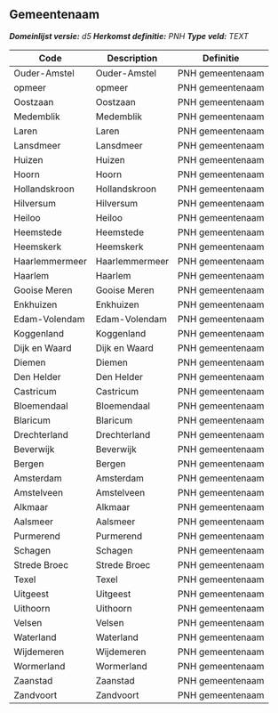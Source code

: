 ﻿## Gemeentenaam

*__Domeinlijst versie:__ d5*
*__Herkomst definitie:__ PNH*
*__Type veld:__ TEXT*

|__Code__ |__Description__ |__Definitie__	|
|	---	|	---	|   ---	| 
| Ouder-Amstel | Ouder-Amstel | PNH gemeentenaam |
| opmeer | opmeer | PNH gemeentenaam |
| Oostzaan | Oostzaan | PNH gemeentenaam |
| Medemblik | Medemblik | PNH gemeentenaam |
| Laren | Laren | PNH gemeentenaam |
| Lansdmeer | Lansdmeer | PNH gemeentenaam |
| Huizen | Huizen | PNH gemeentenaam |
| Hoorn | Hoorn | PNH gemeentenaam |
| Hollandskroon | Hollandskroon | PNH gemeentenaam |
| Hilversum | Hilversum | PNH gemeentenaam |
| Heiloo | Heiloo | PNH gemeentenaam |
| Heemstede | Heemstede | PNH gemeentenaam |
| Heemskerk | Heemskerk | PNH gemeentenaam |
| Haarlemmermeer | Haarlemmermeer | PNH gemeentenaam |
| Haarlem | Haarlem | PNH gemeentenaam |
| Gooise Meren | Gooise Meren | PNH gemeentenaam |
| Enkhuizen | Enkhuizen | PNH gemeentenaam |
| Edam-Volendam | Edam-Volendam | PNH gemeentenaam |
| Koggenland | Koggenland | PNH gemeentenaam |
| Dijk en Waard | Dijk en Waard | PNH gemeentenaam |
| Diemen | Diemen | PNH gemeentenaam |
| Den Helder | Den Helder | PNH gemeentenaam |
| Castricum | Castricum | PNH gemeentenaam |
| Bloemendaal | Bloemendaal | PNH gemeentenaam |
| Blaricum | Blaricum | PNH gemeentenaam |
| Drechterland | Drechterland | PNH gemeentenaam |
| Beverwijk | Beverwijk | PNH gemeentenaam |
| Bergen | Bergen | PNH gemeentenaam |
| Amsterdam | Amsterdam | PNH gemeentenaam |
| Amstelveen | Amstelveen | PNH gemeentenaam |
| Alkmaar | Alkmaar | PNH gemeentenaam |
| Aalsmeer | Aalsmeer | PNH gemeentenaam |
| Purmerend | Purmerend | PNH gemeentenaam |
| Schagen | Schagen | PNH gemeentenaam |
| Strede Broec | Strede Broec | PNH gemeentenaam |
| Texel | Texel | PNH gemeentenaam |
| Uitgeest | Uitgeest | PNH gemeentenaam |
| Uithoorn | Uithoorn | PNH gemeentenaam |
| Velsen | Velsen | PNH gemeentenaam |
| Waterland | Waterland | PNH gemeentenaam |
| Wijdemeren | Wijdemeren | PNH gemeentenaam |
| Wormerland | Wormerland | PNH gemeentenaam |
| Zaanstad | Zaanstad | PNH gemeentenaam |
| Zandvoort | Zandvoort | PNH gemeentenaam |
